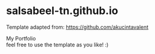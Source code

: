 # salsabeel-tn.github.io
Template adapted from: https://github.com/akucintavalent <br>

My Portfolio<br>
feel free to use the template as you like! :)

